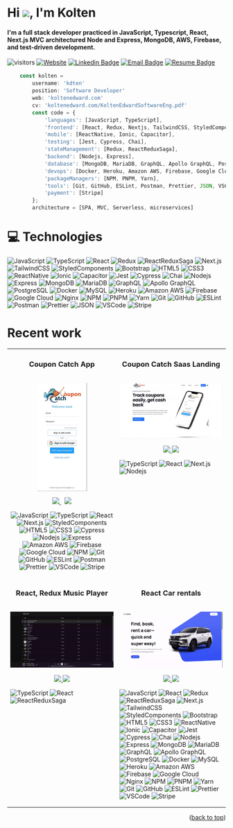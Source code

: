 <h1 align="left">Hi <img src="https://raw.githubusercontent.com/aemmadi/aemmadi/master/wave.gif" width="30">, I'm Kolten</h1>

<h4>I'm a full stack developer practiced in JavaScript, Typescript, React, Next.js MVC architectured Node and Express, MongoDB, AWS, Firebase, and test-driven development.</h4>

![visitors](https://visitor-badge.laobi.icu/badge?page_id=kdten)
[![Website](https://img.shields.io/badge/-koltenedward.com-informational?style=flat-square&color=purple&logo=About.me&logoColor=white)](https://www.koltenedward.com)
[![Linkedin Badge](https://img.shields.io/badge/-Kolten_Edward-blue?style=flat-square&logo=Linkedin&logoColor=white&link=https://www.linkedin.com/in/koltenedward/)](https://www.linkedin.com/in/koltenedward/)
[![Email Badge](https://custom-icon-badges.demolab.com/badge/-koltenedward@proton.me-c14438?style=flat-square&logo=mail&logoColor=white&link=mailto:koltenedward@proton.me)](mailto:koltenedward@proton.me)
[![Resume Badge](https://custom-icon-badges.demolab.com/badge/-Résumé-blue?style=flat-square&logo=download&logoColor=white)](https://www.koltenedward.com/KoltenEdwardSoftwareEng.pdf)


```javascript
    const kolten =
        username: 'kdten'
        position: 'Software Developer'
        web: 'koltenedward.com'
        cv: 'koltenedward.com/KoltenEdwardSoftwareEng.pdf'
        const code = {
            'languages': [JavaScript, TypeScript],
            'frontend': [React, Redux, Nextjs, TailwindCSS, StyledComponents, Bootstrap, HTML5, CSS3],
            'mobile': [ReactNative, Ionic, Capacitor],
            'testing': [Jest, Cypress, Chai],
            'stateManagement': [Redux, ReactReduxSaga],
            'backend': [Nodejs, Express],
            'database': [MongoDB, MariaDB, GraphQL, Apollo GraphQL, PostgreSQL, MySQL],
            'devops': [Docker, Heroku, Amazon AWS, Firebase, Google Cloud, Nginx],
            'packageManagers': [NPM, PNPM, Yarn],
            'tools': [Git, GitHub, ESLint, Postman, Prettier, JSON, VSCode],
            'payment': [Stripe]
        };
        architecture = [SPA, MVC, Serverless, microservices]
```
# 💻 Technologies

![JavaScript](https://img.shields.io/badge/-JavaScript-black?style=flat-square&logo=javascript)
![TypeScript](https://img.shields.io/badge/-TypeScript-007ACC?style=flat-square&logo=typescript&logoColor=white)
![React](https://img.shields.io/badge/-React-black?style=flat-square&logo=react)
![Redux](https://img.shields.io/badge/-Redux-593D88?style=flat-square&logo=redux)
![ReactReduxSaga](https://img.shields.io/badge/Redux%20saga-86D46B?style=flat-square&logo=redux%20saga&logoColor=999999)
![Next.js](https://img.shields.io/badge/-Next.js-000000?style=flat-square&logo=nextdotjs)
![TailwindCSS](https://img.shields.io/badge/Tailwind_CSS-38B2AC?style=flat-square&logo=tailwind-css&logoColor=white)
![StyledComponents](https://img.shields.io/badge/Styled--Components-DB7093?style=flat-square&logo=styled-components&logoColor=white)
![Bootstrap](https://img.shields.io/badge/Bootstrap-563D7C?style=flat-square&logo=bootstrap&logoColor=white)
![HTML5](https://img.shields.io/badge/-HTML5-E34F26?style=flat-square&logo=html5&logoColor=white)
![CSS3](https://img.shields.io/badge/-CSS3-1572B6?style=flat-square&logo=css3)
![ReactNative](https://img.shields.io/badge/React_Native-20232A?style=flat-square&logo=react)
![Ionic](https://img.shields.io/badge/Ionic-3880FF?style=flat-square&logo=ionic&logoColor=white)
![Capacitor](https://img.shields.io/badge/Capacitor-119EFF?style=flat-square&logo=Capacitor&logoColor=white)
![Jest](https://img.shields.io/badge/Jest-323330?style=flat-square&logo=Jest&logoColor=white)
![Cypress](https://img.shields.io/badge/Cypress-17202C?style=flat-square&logo=cypress&logoColor=white)
![Chai](https://img.shields.io/badge/chai-A30701?style=flat-square&logo=chai&logoColor=white)
![Nodejs](https://img.shields.io/badge/-Nodejs-black?style=flat-square&logo=Node.js)
![Express](https://img.shields.io/badge/-Express.js-404D59?style=flat-square&logo=Express)
![MongoDB](https://img.shields.io/badge/-MongoDB-black?style=flat-square&logo=mongodb)
![MariaDB](https://img.shields.io/badge/MariaDB-003545?style=flat-square&logo=mariadb&logoColor=white)
![GraphQL](https://img.shields.io/badge/-GraphQL-E10098?style=flat-square&logo=graphql)
![Apollo GraphQL](https://img.shields.io/badge/-Apollo%20GraphQL-311C87?style=flat-square&logo=apollo-graphql)
![PostgreSQL](https://img.shields.io/badge/-PostgreSQL-336791?style=flat-square&logo=postgresql)
![Docker](https://img.shields.io/badge/-Docker-black?style=flat-square&logo=docker)
![MySQL](https://img.shields.io/badge/-MySQL-black?style=flat-square&logo=mysql)
![Heroku](https://img.shields.io/badge/-Heroku-430098?style=flat-square&logo=heroku)
![Amazon AWS](https://img.shields.io/badge/Amazon%20AWS-232F3E?style=flat-square&logo=amazon-aws)
![Firebase](https://img.shields.io/badge/Firebase-232F7E?style=flat-square&logo=firebase)
![Google Cloud](https://img.shields.io/badge/Google%20Cloud-black?style=flat-square&logo=google-cloud)
![Nginx](https://img.shields.io/badge/Nginx-009639?style=flat-square&logo=nginx&logoColor=white)
![NPM](https://img.shields.io/badge/NPM-CB3837?style=flat-square&logo=npm&logoColor=white)
![PNPM](https://img.shields.io/badge/PNPM-yellow?style=flat-square&logo=pnpm&logoColor=white)
![Yarn](https://img.shields.io/badge/Yarn-2C8EBB?style=flat-square&logo=yarn&logoColor=white)
![Git](https://img.shields.io/badge/-Git-black?style=flat-square&logo=git)
![GitHub](https://img.shields.io/badge/-GitHub-181717?style=flat-square&logo=github)
![ESLint](https://img.shields.io/badge/ESLint-3A33D1?style=flat-square&logo=eslint&logoColor=white)
![Postman](https://img.shields.io/badge/Postman-FF6C37?style=flatsquare&logo=Postman&logoColor=white)
![Prettier](https://img.shields.io/badge/Prettier-1A2C34?style=flat-square&logo=prettier&logoColor=F7BA3E)
![JSON](https://img.shields.io/badge/JSON-5E5C5C?style=flat-square&logo=json&logoColor=white)
![VSCode](https://img.shields.io/badge/VSCode-0078D4?style=flat-square&logo=visual%20studio%20code&logoColor=white)
![Stripe](https://img.shields.io/badge/Stripe-626CD9?style=flat-square&logo=Stripe)


<h1 align="left">Recent work</h1>


<table>
  
  <tr>
    <td align ="center" width="50%" valign="top">
      <h3 align="center">Coupon Catch App</h3>
        <br />
        <a target="_blank" href="https://couponcatchapp.com/" style="display: inline-block;">
            <img style="text-align: center; vertical-align: middle;" src="https://github.com/kdten/kdten/blob/main/ccapppreview.gif?raw=true" height="250"  alt="Coupon Catch App"/>
        </a>
        <br />
        <p align="center">
          
  <a href="https://github.com/kdten/coupon-catch" target="_blank">
    <img src="https://img.shields.io/badge/-Repository-181717?style=for-the-badge&logo=github"/>
  </a>
  &nbsp
  <a href="https://couponcatchapp.com/" target="_blank">
    <img src="https://img.shields.io/badge/-Live-181717?style=for-the-badge&logo=vercel"/>
  </a>
      </p>

![JavaScript](https://img.shields.io/badge/-JavaScript-black?style=for-the-badge&logo=javascript)
![TypeScript](https://img.shields.io/badge/-TypeScript-007ACC?style=for-the-badge&logo=typescript&logoColor=white)
![React](https://img.shields.io/badge/-React-black?style=for-the-badge&logo=react)
![Next.js](https://img.shields.io/badge/-Next.js-000000?style=for-the-badge&logo=nextdotjs)
![StyledComponents](https://img.shields.io/badge/Styled--Components-DB7093?style=for-the-badge&logo=styled-components&logoColor=white)
![HTML5](https://img.shields.io/badge/-HTML5-E34F26?style=for-the-badge&logo=html5&logoColor=white)
![CSS3](https://img.shields.io/badge/-CSS3-1572B6?style=for-the-badge&logo=css3)
![Cypress](https://img.shields.io/badge/Cypress-17202C?style=for-the-badge&logo=cypress&logoColor=white)
![Nodejs](https://img.shields.io/badge/-Nodejs-black?style=for-the-badge&logo=Node.js)
![Express](https://img.shields.io/badge/-Express.js-404D59?style=for-the-badge&logo=Express)
![Amazon AWS](https://img.shields.io/badge/Amazon%20AWS-232F3E?style=for-the-badge&logo=amazon-aws)
![Firebase](https://img.shields.io/badge/Firebase-232F7E?style=for-the-badge&logo=firebase)
![Google Cloud](https://img.shields.io/badge/Google%20Cloud-black?style=for-the-badge&logo=google-cloud)
![NPM](https://img.shields.io/badge/NPM-CB3837?style=for-the-badge&logo=npm&logoColor=white)
![Git](https://img.shields.io/badge/-Git-black?style=for-the-badge&logo=git)
![GitHub](https://img.shields.io/badge/-GitHub-181717?style=for-the-badge&logo=github)
![ESLint](https://img.shields.io/badge/ESLint-3A33D1?style=for-the-badge&logo=eslint&logoColor=white)
![Postman](https://img.shields.io/badge/Postman-FF6C37?style=flatsquare&logo=Postman&logoColor=white)
![Prettier](https://img.shields.io/badge/Prettier-1A2C34?style=for-the-badge&logo=prettier&logoColor=F7BA3E)
![VSCode](https://img.shields.io/badge/VSCode-0078D4?style=for-the-badge&logo=visual%20studio%20code&logoColor=white)
![Stripe](https://img.shields.io/badge/Stripe-626CD9?style=for-the-badge&logo=Stripe)


</td>



<td width="50%" valign="top">
      <h3 align="center">Coupon Catch Saas Landing</h3>
        <br />
        <a target="_blank" href="https://www.couponcatchapp.com">
          <img src="https://github.com/kdten/kdten/blob/main/cclandingpreview.gif?raw=true" width="100%" alt="Portfolio"/>
        </a>
        <br />
        <p align="center">
          
  <a href="https://github.com/kdten/coupon-catch-landing" target="_blank">
    <img src="https://img.shields.io/badge/-Repository-181717?style=for-the-badge&logo=github"/>
  </a>
  <a href="https://www.couponcatchapp.com/" target="_blank">
    <img src="https://img.shields.io/badge/-Live-181717?style=for-the-badge&logo=vercel"/>
  </a>
      </p>
      
![TypeScript](https://img.shields.io/badge/-TypeScript-007ACC?style=flat-square&logo=typescript&logoColor=white)
![React](https://img.shields.io/badge/-React-black?style=flat-square&logo=react)
![Next.js](https://img.shields.io/badge/-Next.js-000000?style=flat-square&logo=nextdotjs)
![Nodejs](https://img.shields.io/badge/-Nodejs-black?style=flat-square&logo=Node.js)


</td>


  </tr>
  
  <tr>
    <td width="50%" valign="top">
      <h3 align="center">React, Redux Music Player</h3>
      <br />
        <a target="_blank" href="https://koltenedward.com">
          <img src="https://github.com/kdten/kdten/blob/main/previewmusic.gif?raw=true" width="100%" alt="Portfolio"/>
        </a>
      <br />
        <p align="center">
  <a href="https://github.com/kdten/music-app" target="_blank">
    <img src="https://img.shields.io/badge/-Repository-181717?style=for-the-badge&logo=github"/>
  </a>
  <a href="https://kdten.github.io/music-app/" target="_blank">
    <img src="https://img.shields.io/badge/-Live-181717?style=for-the-badge&logo=vercel"/>
  </a>
      </p>
        
![TypeScript](https://img.shields.io/badge/-TypeScript-007ACC?style=flat-square&logo=typescript&logoColor=white)
![React](https://img.shields.io/badge/-React-black?style=flat-square&logo=react)
![ReactReduxSaga](https://img.shields.io/badge/Redux%20saga-86D46B?style=flat-square&logo=redux%20saga&logoColor=999999)


</td>
    <td width="50%" valign="top">
      <h3 align="center">React Car rentals</h3>
        <br />
        <a target="_blank" href="#">
          <img src="https://github.com/kdten/kdten/blob/main/PreviewCarHub.gif?raw=true" width="100%" alt="Matching Cards"/>
        </a>
        <br />
        <p align="center">
          
  <a href="https://github.com/kdten/nextjs-car-rental" target="_blank">
    <img src="https://img.shields.io/badge/-Repository-181717?style=for-the-badge&logo=github"/>
  </a>
  <a href="https://kdten.github.io/music-app/" target="_blank">
    <img src="https://img.shields.io/badge/-Live-181717?style=for-the-badge&logo=vercel"/>
  </a>
      </p>
      
![JavaScript](https://img.shields.io/badge/-JavaScript-black?style=flat-square&logo=javascript)
![React](https://img.shields.io/badge/-React-black?style=flat-square&logo=react)
![Redux](https://img.shields.io/badge/-Redux-593D88?style=flat-square&logo=redux)
![ReactReduxSaga](https://img.shields.io/badge/Redux%20saga-86D46B?style=flat-square&logo=redux%20saga&logoColor=999999)
![Next.js](https://img.shields.io/badge/-Next.js-000000?style=flat-square&logo=nextdotjs)
![TailwindCSS](https://img.shields.io/badge/Tailwind_CSS-38B2AC?style=flat-square&logo=tailwind-css&logoColor=white)
![StyledComponents](https://img.shields.io/badge/Styled--Components-DB7093?style=flat-square&logo=styled-components&logoColor=white)
![Bootstrap](https://img.shields.io/badge/Bootstrap-563D7C?style=flat-square&logo=bootstrap&logoColor=white)
![HTML5](https://img.shields.io/badge/-HTML5-E34F26?style=flat-square&logo=html5&logoColor=white)
![CSS3](https://img.shields.io/badge/-CSS3-1572B6?style=flat-square&logo=css3)
![ReactNative](https://img.shields.io/badge/React_Native-20232A?style=flat-square&logo=react)
![Ionic](https://img.shields.io/badge/Ionic-3880FF?style=flat-square&logo=ionic&logoColor=white)
![Capacitor](https://img.shields.io/badge/Capacitor-119EFF?style=flat-square&logo=Capacitor&logoColor=white)
![Jest](https://img.shields.io/badge/Jest-323330?style=flat-square&logo=Jest&logoColor=white)
![Cypress](https://img.shields.io/badge/Cypress-17202C?style=flat-square&logo=cypress&logoColor=white)
![Chai](https://img.shields.io/badge/chai-A30701?style=flat-square&logo=chai&logoColor=white)
![Nodejs](https://img.shields.io/badge/-Nodejs-black?style=flat-square&logo=Node.js)
![Express](https://img.shields.io/badge/-Express.js-404D59?style=flat-square&logo=Express)
![MongoDB](https://img.shields.io/badge/-MongoDB-black?style=flat-square&logo=mongodb)
![MariaDB](https://img.shields.io/badge/MariaDB-003545?style=flat-square&logo=mariadb&logoColor=white)
![GraphQL](https://img.shields.io/badge/-GraphQL-E10098?style=flat-square&logo=graphql)
![Apollo GraphQL](https://img.shields.io/badge/-Apollo%20GraphQL-311C87?style=flat-square&logo=apollo-graphql)
![PostgreSQL](https://img.shields.io/badge/-PostgreSQL-336791?style=flat-square&logo=postgresql)
![Docker](https://img.shields.io/badge/-Docker-black?style=flat-square&logo=docker)
![MySQL](https://img.shields.io/badge/-MySQL-black?style=flat-square&logo=mysql)
![Heroku](https://img.shields.io/badge/-Heroku-430098?style=flat-square&logo=heroku)
![Amazon AWS](https://img.shields.io/badge/Amazon%20AWS-232F3E?style=flat-square&logo=amazon-aws)
![Firebase](https://img.shields.io/badge/Firebase-232F7E?style=flat-square&logo=firebase)
![Google Cloud](https://img.shields.io/badge/Google%20Cloud-black?style=flat-square&logo=google-cloud)
![Nginx](https://img.shields.io/badge/Nginx-009639?style=flat-square&logo=nginx&logoColor=white)
![NPM](https://img.shields.io/badge/NPM-CB3837?style=flat-square&logo=npm&logoColor=white)
![PNPM](https://img.shields.io/badge/PNPM-yellow?style=flat-square&logo=pnpm&logoColor=white)
![Yarn](https://img.shields.io/badge/Yarn-2C8EBB?style=flat-square&logo=yarn&logoColor=white)
![Git](https://img.shields.io/badge/-Git-black?style=flat-square&logo=git)
![GitHub](https://img.shields.io/badge/-GitHub-181717?style=flat-square&logo=github)
![ESLint](https://img.shields.io/badge/ESLint-3A33D1?style=flat-square&logo=eslint&logoColor=white)
![Prettier](https://img.shields.io/badge/Prettier-1A2C34?style=flat-square&logo=prettier&logoColor=F7BA3E)
![VSCode](https://img.shields.io/badge/VSCode-0078D4?style=flat-square&logo=visual%20studio%20code&logoColor=white)
![Stripe](https://img.shields.io/badge/Stripe-626CD9?style=flat-square&logo=Stripe)

</td>
  </tr>
</table>
<p align="right">(<a href="#readme-top">back to top</a>)</p>



